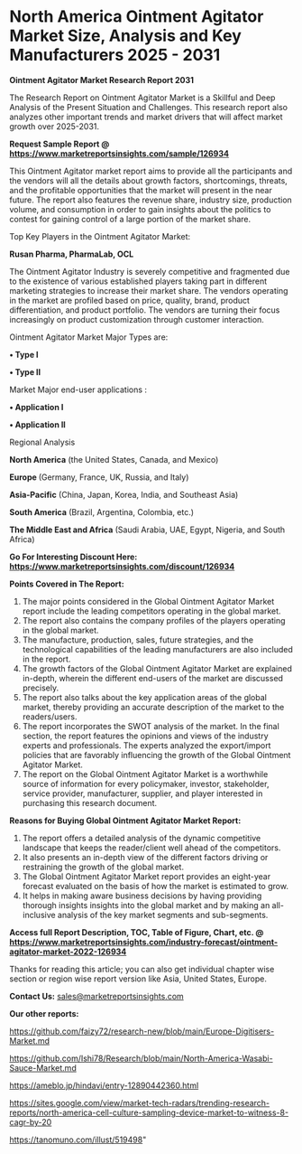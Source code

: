 # North America Ointment Agitator Market Size, Analysis and Key Manufacturers 2025 - 2031

<strong>Ointment Agitator Market Research Report 2031</strong>

The Research Report on Ointment Agitator Market is a Skillful and Deep Analysis of the Present Situation and Challenges. This research report also analyzes other important trends and market drivers that will affect market growth over 2025-2031.

<strong>Request Sample Report @ <a href=https://www.marketreportsinsights.com/sample/126934>https://www.marketreportsinsights.com/sample/126934</a></strong>

This Ointment Agitator market report aims to provide all the participants and the vendors will all the details about growth factors, shortcomings, threats, and the profitable opportunities that the market will present in the near future. The report also features the revenue share, industry size, production volume, and consumption in order to gain insights about the politics to contest for gaining control of a large portion of the market share.

Top Key Players in the Ointment Agitator Market:

<strong>Rusan Pharma, PharmaLab, OCL</strong>

The Ointment Agitator Industry is severely competitive and fragmented due to the existence of various established players taking part in different marketing strategies to increase their market share. The vendors operating in the market are profiled based on price, quality, brand, product differentiation, and product portfolio. The vendors are turning their focus increasingly on product customization through customer interaction.

Ointment Agitator Market Major Types are:

<strong>• Type I

• Type II</strong>

Market Major end-user applications :

<strong>• Application I

• Application II</strong>

Regional Analysis

</u><strong><b>North America</b></strong> (the United States, Canada, and Mexico)

<strong><b>Europe </b></strong>(Germany, France, UK, Russia, and Italy)

<strong><b>Asia-Pacific</b></strong> (China, Japan, Korea, India, and Southeast Asia)

<strong><b>South America</b></strong> (Brazil, Argentina, Colombia, etc.)

<strong><b>The Middle East and Africa</b></strong> (Saudi Arabia, UAE, Egypt, Nigeria, and South Africa)

<strong>Go For Interesting Discount Here: <a href=https://www.marketreportsinsights.com/discount/126934>https://www.marketreportsinsights.com/discount/126934</a></strong>

<strong>Points Covered in The Report:</strong>
<ol>
  <li>The major points considered in the Global Ointment Agitator Market report include the leading competitors operating in the global market.</li>
  <li>The report also contains the company profiles of the players operating in the global market.</li>
  <li>The manufacture, production, sales, future strategies, and the technological capabilities of the leading manufacturers are also included in the report.</li>
  <li>The growth factors of the Global Ointment Agitator Market are explained in-depth, wherein the different end-users of the market are discussed precisely.</li>
  <li>The report also talks about the key application areas of the global market, thereby providing an accurate description of the market to the readers/users.</li>
  <li>The report incorporates the SWOT analysis of the market. In the final section, the report features the opinions and views of the industry experts and professionals. The experts analyzed the export/import policies that are favorably influencing the growth of the Global Ointment Agitator Market.</li>
  <li>The report on the Global Ointment Agitator Market is a worthwhile source of information for every policymaker, investor, stakeholder, service provider, manufacturer, supplier, and player interested in purchasing this research document.</li>
</ol>
<strong>Reasons for Buying Global Ointment Agitator Market Report:</strong>

<ol>
  <li>The report offers a detailed analysis of the dynamic competitive landscape that keeps the reader/client well ahead of the competitors.</li>
  <li>It also presents an in-depth view of the different factors driving or restraining the growth of the global market.</li>
  <li>The Global Ointment Agitator Market report provides an eight-year forecast evaluated on the basis of how the market is estimated to grow.</li>
  <li>It helps in making aware business decisions by having providing thorough insights insights into the global market and by making an all-inclusive analysis of the key market segments and sub-segments.</li>
</ol>
<strong>Access full Report Description, TOC, Table of Figure, Chart, etc. @ <a href=https://www.marketreportsinsights.com/industry-forecast/ointment-agitator-market-2022-126934>https://www.marketreportsinsights.com/industry-forecast/ointment-agitator-market-2022-126934</a></strong>


Thanks for reading this article; you can also get individual chapter wise section or region wise report version like Asia, United States, Europe.

<strong>Contact Us:</strong>
sales@marketreportsinsights.com

<strong>Our other reports:</strong>

<a href=https://github.com/faizy72/research-new/blob/main/Europe-Digitisers-Market.md>https://github.com/faizy72/research-new/blob/main/Europe-Digitisers-Market.md</a>

<a href=https://github.com/Ishi78/Research/blob/main/North-America-Wasabi-Sauce-Market.md>https://github.com/Ishi78/Research/blob/main/North-America-Wasabi-Sauce-Market.md</a>

<a href=https://ameblo.jp/hindavi/entry-12890442360.html>https://ameblo.jp/hindavi/entry-12890442360.html</a>

<a href=https://sites.google.com/view/market-tech-radars/trending-research-reports/north-america-cell-culture-sampling-device-market-to-witness-8-cagr-by-20>https://sites.google.com/view/market-tech-radars/trending-research-reports/north-america-cell-culture-sampling-device-market-to-witness-8-cagr-by-20</a>

<a href=https://tanomuno.com/illust/519498>https://tanomuno.com/illust/519498</a>"
